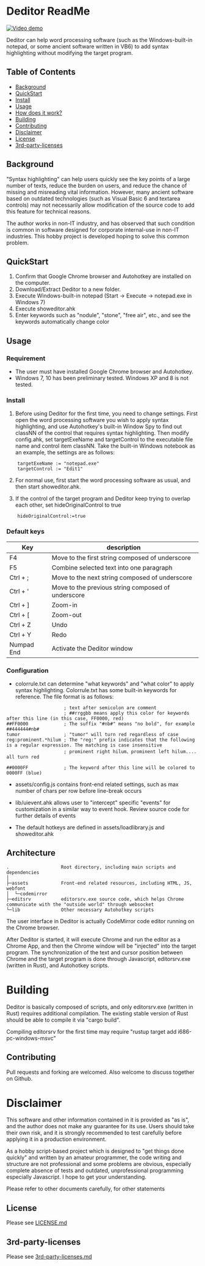 # Deditor ReadMe

[![Video demo](https://img.youtube.com/vi/y0-UroAVPw8/0.jpg)](https://youtu.be/y0-UroAVPw8)

Deditor can help word processing software (such as the Windows-built-in notepad, or some ancient software written in VB6) to add syntax highlighting without modifying the target program.



## Table of Contents

- [Background](#background)
- [QuickStart](#quickstart)
- [Install](#install)
- [Usage](#usage)
- [How does it work?](#architecture)
- [Building](#building)
- [Contributing](#contributing)
- [Disclaimer](#disclaimer)
- [License](#license)
- [3rd-party-licenses](#3rd-party-licenses)


## Background

"Syntax highlighting" can help users quickly see the key points of a large number of texts, reduce the burden on users, and reduce the chance of missing and misreading vital information. However, many ancient software based on outdated technologies (such as Visual Basic 6 and textarea controls) may not necessarily allow modification of the source code to add this feature for technical reasons.

The author works in non-IT industry, and has observed that such condition is common in software designed for corporate internal-use in non-IT industries. This hobby project is developed hoping to solve this common problem.


## QuickStart

1. Confirm that Google Chrome browser and Autohotkey are installed on the computer.
2. Download/Extract Deditor to a new folder.
3. Execute Windows-built-in notepad (Start -> Execute -> notepad.exe in Windows 7)
4. Execute showeditor.ahk
5. Enter keywords such as "nodule", "stone", "free air", etc., and see the keywords automatically change color


## Usage

### Requirement

* The user must have installed Google Chrome browser and Autohotkey.
* Windows 7, 10 has been preliminary tested. Windows XP and 8 is not tested.

### Install

1. Before using Deditor for the first time, you need to change settings. First open the word processing software you wish to apply syntax highlighting, and use Autohotkey's built-in Window Spy to find out classNN of the control that requires syntax highlighting. Then modify config.ahk, set targetExeName and targetControl to the executable file name and control item classNN. Take the built-in Windows notebook as an example, the settings are as follows:

```
	targetExeName := "notepad.exe"
	targetControl := "Edit1"
```

2. For normal use, first start the word processing software as usual, and then start showeditor.ahk.

3. If the control of the target program and Deditor keep trying to overlap each other, set hideOriginalControl to true

```
	hideOriginalControl:=true
```

### Default keys
|Key		|description							            |
|-----------|---------------------------------------------------|
| F4		|Move to the first string composed of underscore	|
| F5		|Combine selected text into one paragraph			|
| Ctrl + ;	|Move to the next string composed of underscore  	|
| Ctrl + '	|Move to the previous string composed of underscore	|
| Ctrl + ]	|Zoom-in											|
| Ctrl + \[	|Zoom-out    										|
| Ctrl + Z	|Undo												|
| Ctrl + Y	|Redo												|
| Numpad End|Activate the Deditor window						|

### Configuration

* colorrule.txt can determine "what keywords" and "what color" to apply syntax highlighting. Colorrule.txt has some built-in keywords for reference. The file format is as follows:


```
					 ; text after semicolon are comment
					 ; ##rrggbb means apply this color for keywords after this line (in this case, FF0000, red)
##FF0000			 ; The suffix "#nb#" means "no bold", for example ##444444#nb#
tumor				 ; "tumor" will turn red regardless of case
reg:prominent.*hilum ; The "reg:" prefix indicates that the following is a regular expression. The matching is case insensitive
					 ; prominent right hilum、prominent left hilum.... all turn red

##0000FF			 ; The keyword after this line will be colored to 0000FF (blue)
```


* assets/config.js contains front-end related settings, such as max number of chars per row before line-break occurs
* lib/uievent.ahk allows user to "intercept" specific "events" for customization in a similar way to event hook. Review source code for further details of events

* The default hotkeys are defined in assets/loadlibrary.js and showeditor.ahk


## Architecture


```
.					Root directory, including main scripts and dependencies
│  
├─assets			Front-end related resources, including HTML, JS, webfont
│  └─codemirror
├─editsrv  			editorsrv.exe source code, which helps Chrome communicate with the "outside world" through websocket
└─lib				Other necessary Autohotkey scripts
```

The user interface in Deditor is actually CodeMirror code editor running on the Chrome browser.

After Deditor is started, it will execute Chrome and run the editor as a Chrome App, and then the Chrome window will be "injected" into the target program. The synchronization of the text and cursor position between Chrome and the target program is done through Javascript, editorsrv.exe (written in Rust), and Autohotkey scripts.



# Building

Deditor is basically composed of scripts, and only editorsrv.exe (written in Rust) requires additional compilation. The existing stable version of Rust should be able to compile it via "cargo build".

Compiling editorsrv for the first time may require "rustup target add i686-pc-windows-msvc"


## Contributing

Pull requests and forking are welcomed. Also welcome to discuss together on Github.

# Disclaimer

This software and other information contained in it is provided as "as is", and the author does not make any guarantee for its use. Users should take their own risk, and it is strongly recommended to test carefully before applying it in a production environment.

As a hobby script-based project which is designed to "get things done quickly" and written by an amateur programmer, the code writing and structure are not professional and some problems are obvious, especially complete absence of tests and outdated, unprofessional programming especially Javascript. I hope to get your understanding.

Please refer to other documents carefully, for other statements

## License

Please see [LICENSE.md](LICENSE.md)

## 3rd-party-licenses

Please see [3rd-party-licenses.md](3rd-party-licenses.md)

